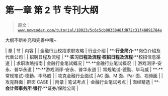 # 第一章 第 2 节 专刊大纲

> 原文：[`www.nowcoder.com/tutorial/10023/5c6c5cb0835848fd872c31f48891784a`](https://www.nowcoder.com/tutorial/10023/5c6c5cb0835848fd872c31f48891784a)

大纲不断补充和完善中哦~

| 章 | 节 | 内容 |
| 金融行业校招求职攻略 | 行业介绍 | **·**行业简介**·**岗位介绍及代表公司 |
| 招聘日程及流程 | **·**实习日程及流程**·**校招日程及流程**·**校招信息渠道 |
| 求职攻略指南  | 金融行业笔试概况 | **·**金融行业笔试概况 |
| 游戏测评-安永、普华永道 | **·**游戏测评-安永、普华永道  |
| 常规笔试-德勤、毕马威 | **·**常规笔试-德勤、毕马威 |
| 攻克金融行业面试 | AC 面、M 面、Par 面、视频面 |
| 攻克群面 | 群面 CASE |
| 附录 | 笔试考点 | ·金融行业笔试考点 |
| 面经精选 | **·**会计师事务所**·**银行**·**证券/保险公司 |